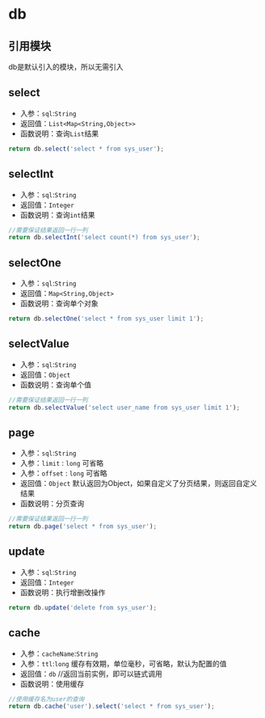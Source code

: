 # db
## 引用模块
db是默认引入的模块，所以无需引入
## select
- 入参：`sql`:`String`
- 返回值：`List<Map<String,Object>>`
- 函数说明：查询`List`结果
```js
return db.select('select * from sys_user');
```
## selectInt
- 入参：`sql`:`String`
- 返回值：`Integer`
- 函数说明：查询`int`结果
```js
//需要保证结果返回一行一列
return db.selectInt('select count(*) from sys_user');   
```
## selectOne
- 入参：`sql`:`String`
- 返回值：`Map<String,Object>`
- 函数说明：查询单个对象
```js
return db.selectOne('select * from sys_user limit 1'); 
```
## selectValue
- 入参：`sql`:`String`
- 返回值：`Object`
- 函数说明：查询单个值
```js
//需要保证结果返回一行一列 
return db.selectValue('select user_name from sys_user limit 1');  
```
## page
- 入参：`sql`:`String`
- 入参：`limit` : `long`   可省略
- 入参：`offset` : `long`   可省略
- 返回值：`Object`  默认返回为Object，如果自定义了分页结果，则返回自定义结果
- 函数说明：分页查询
```js
//需要保证结果返回一行一列 
return db.page('select * from sys_user');  
```
## update
- 入参：`sql`:`String`
- 返回值：`Integer`
- 函数说明：执行增删改操作
```js
return db.update('delete from sys_user'); 
```
## cache
- 入参：`cacheName`:`String`
- 入参：`ttl`:`long` 缓存有效期，单位毫秒，可省略，默认为配置的值
- 返回值：`db`  //返回当前实例，即可以链式调用
- 函数说明：使用缓存
```js
//使用缓存名为user的查询
return db.cache('user').select('select * from sys_user');
``` 